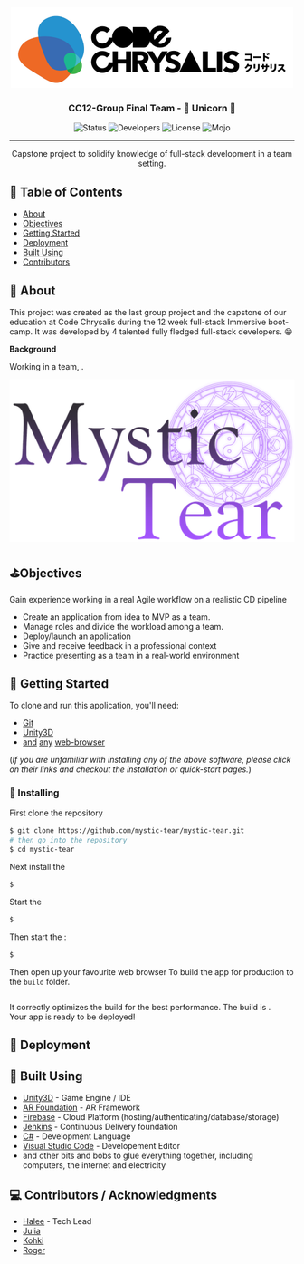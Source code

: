 <body style="">
<p align="center">
  <a href="" rel="noopener">
 <img width=px height=px src="./Assets/Images/codeChrysalisLogo.png" alt="Code Chrysalis logo"></a>
</p>

<h3 align="center">CC12-Group Final Team - 🦄 Unicorn 🦄</h3>

<div align="center">

![Status](https://img.shields.io/badge/deployed-TBD-orange)
![Developers](https://img.shields.io/badge/devs-4-blueviolet)
![License](https://img.shields.io/badge/license-MIT-blue)
![Mojo](https://img.shields.io/badge/eyes-4_pairs-purple)

</div>

---

<p align="center"> Capstone project to solidify knowledge of full-stack development in a team setting.<br></p>

## 📝 Table of Contents

- [About](#about)
- [Objectives](#objectives)
- [Getting Started](#getting_started)
- [Deployment](#deploy)
- [Built Using](#built_using)
- [Contributors](#contributors)

## 💎 About <a name = "about"></a>

This project was created as the last group project and the capstone of our education at Code Chrysalis during the 12 week full-stack Immersive boot-camp. It was developed by 4 talented fully fledged full-stack developers. 😁

**Background**

Working in a team, .

<p style="text-align:center;"><img width=px height=px src="./Assets/Images/mysticTearLogo.png" alt="Mystic Tear logo"></a>

## ⛳Objectives <a name = "objectives"></a>

Gain experience working in a real Agile workflow on a realistic CD pipeline

- Create an application from idea to MVP as a team.
- Manage roles and divide the workload among a team.
- Deploy/launch an application
- Give and receive feedback in a professional context
- Practice presenting as a team in a real-world environment

## 🏁 Getting Started <a name = "getting_started"></a>

To clone and run this application, you'll need:

- [Git](https://git-scm.com/)
- [Unity3D](https://unity.com)
- [and](https://www.opera.com/) [any](https://www.google.com/chrome/) [web-browser](https://www.mozilla.org)

(_If you are unfamiliar with installing any of the above software, please click on their links and checkout the installation or quick-start pages._)

### 💾 Installing

First clone the repository

```bash
$ git clone https://github.com/mystic-tear/mystic-tear.git
# then go into the repository
$ cd mystic-tear
```

Next install the

```bash
$
```

Start the

```bash
$
```

Then start the :

```bash
$
```

Then open up your favourite web browser
To build the app for production to the `build` folder.<br />

```bash

```

It correctly optimizes the build for the best performance.
The build is .<br />
Your app is ready to be deployed!

## 🚀 Deployment <a name = "deploy"></a>

## 🔨 Built Using <a name = "built_using"></a>

- [Unity3D](https://unity.com) - Game Engine / IDE
- [AR Foundation](https://unity.com/unity/features/arfoundation) - AR Framework
- [Firebase](https://firebase.google.com) - Cloud Platform (hosting/authenticating/database/storage)
- [Jenkins](https://www.jenkins.io/) - Continuous Delivery foundation
- [C#](https://docs.microsoft.com/en-us/dotnet/csharp) - Development Language
- [Visual Studio Code](https://code.visualstudio.com) - Developement Editor
- and other bits and bobs to glue everything together, including computers, the internet and electricity

## 💻 Contributors / Acknowledgments <a name = "contributors"></a>

- [Halee](https://github.com/haleepagel) - Tech Lead
- [Julia](https://github.com/JuliaKyung)
- [Kohki](https://github.com/Saggitarie)
- [Roger](https://github.com/rogerrogerv)
